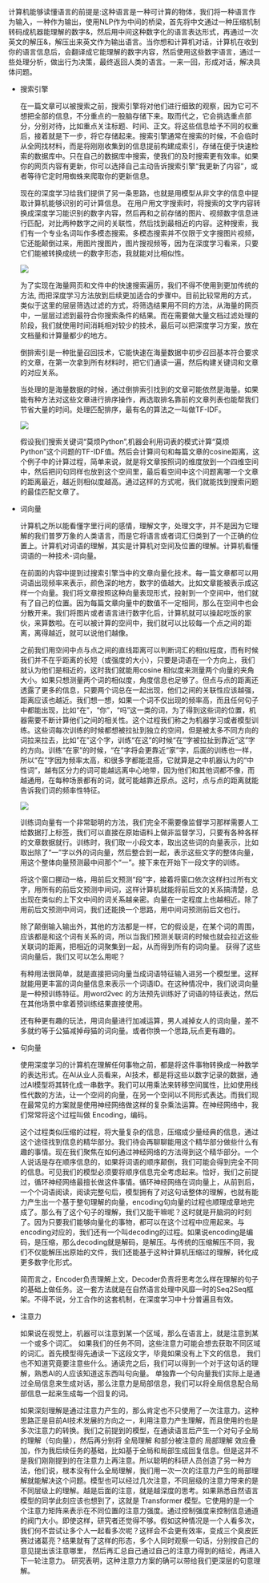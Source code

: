 计算机能够读懂语言的前提是:这种语言是一种可计算的物体，我们将一种语言作为输入，一种作为输出，使用NLP作为中间的桥梁，首先将中文通过一种压缩机制转码成机器能理解的数字&，然后用中间这种数字化的语言表达形式，再通过一次英文的解压&，解压出来英文作为输出语言。当你想和计算机对话，计算机在收到你的语言信息后，会翻译成它能理解的数字内容，然后使用这些数字语言，通过一些处理分析，做出行为决策，最终返回人类的语言。一来一回，形成对话，解决具体问题。

* 搜索引擎

  在一篇文章可以被搜索之前，搜索引擎将对他们进行细致的观察，因为它可不想把全部的信息，不分重点的一股脑存储下来。取而代之，它会挑选重点部分，分别对待，比如重点关注标题、时间、正文。将这些信息给予不同的权重后，接着就是下一步，将它存储起来。搜索引擎通常在搜索的时候，不会临时从全网找材料，而是将刚刚收集到的信息提前构建成索引，存储在便于快速检索的数据库中。只在自己的数据库中搜索，使我们的及时搜索更有效率。如果你的网页内容有更新，你可以选择自己主动告诉搜索引擎“我更新了内容”，或者等待它定时用蜘蛛来爬取你的更新信息。

  现在的深度学习给我们提供了另一条思路，也就是用模型从非文字的信息中提取计算机能够识别的可计算信息。 在用户用文字搜索时，将搜索的文字内容转换成深度学习能识别的数字内容，然后再和之前存储的图片、视频数字信息进行匹配，对比两种数字之间的关联性，然后找到最相近的内容。这种搜索，我们有一个专业名词叫作多模态搜索。多模态搜索并不仅限于文字搜图片视频，它还能颠倒过来，用图片搜图片，图片搜视频等，因为在深度学习看来，只要它们能被转换成统一的数字形态，我就能对比相似性。

  ![](C:\Users\陶林\Pictures\JAVA\algorithm\数学基础\image\23.png)

  为了实现在海量网页和文件中的快速搜索遍历，我们不得不使用到更加传统的方法, 而把深度学习方法放到后续更加适合的步骤中。目前比较常用的方式，类似于这里的层层筛选过滤的方式，将筛选结果用不同的方法，从海量的网页中，一层层过滤到最符合你搜索条件的结果。而在需要做大量文档过滤处理的阶段，我们就使用时间消耗相对较少的技术，最后可以把深度学习方案，放在文档量和计算量都少的地方。

  倒排索引是一种批量召回技术，它能快速在海量数据中初步召回基本符合要求的文章，在第一次拿到所有材料时，把它们通读一遍，然后构建关键词和文章的对应关系。

  当处理的是海量数据的时候，通过倒排索引找到的文章可能依然是海量。如果能有种方法对这些文章进行排序操作，再选取排名靠前的文章列表也能帮我们节省大量的时间。处理匹配排序，最有名的算法之一叫做TF-IDF。

  ![](C:\Users\陶林\Pictures\JAVA\algorithm\数学基础\image\24.png)

  假设我们搜索关键词“莫烦Python”,机器会利用词表的模式计算“莫烦Python”这个问题的TF-IDF值。然后会计算问句和每篇文章的cosine距离，这个例子中的计算过程，简单来说，就是将文章按照词的维度放到一个四维空间中，然后把问句同样也放到这个空间里，最后看空间中这个问题离哪一个文章的距离最近，越近则相似度越高。通过这样的方式呢，我们就能找到搜索问题的最佳匹配文章了。

* 词向量

  计算机之所以能看懂字里行间的感情，理解文字，处理文字，并不是因为它理解的我们普罗万象的人类语言，而是它将语言或者词汇归类到了一个正确的位置上。计算机对词语的理解，其实是计算机对空间及位置的理解。计算机看懂词语的一种技术-词向量。

  在前面的内容中提到过搜索引擎当中的文章向量化技术。每一篇文章都可以用词语出现频率来表示，颜色深的地方，数字的值越大。比如文章能被表示成这样一个向量。我们将文章按照这种向量表现形式，投射到一个空间中，他们就有了自己的位置。因为每篇文章向量中的数值不一定相同，那么在空间中也会分散开来。我们将图片或者语言进行数字化后，计算机就可以操起吃饭的家伙，来算数啦。在可以被计算的空间中，我们就可以比较每一个点之间的距离，离得越近，就可以说他们越像。

  之前我们用空间中点与点之间的直线距离可以判断词汇的相似程度，而有时候我们并不在乎距离的长短（或强度的大小），只要是词语在一个方向上，我们就认为他们是相近的，这时我们就能用cosine 相似度来测量两个向量的夹角大小。如果只想测量两个词的相似度，角度信息也足够了。但点与点的距离还透露了更多的信息，只要两个词总在一起出现，他们之间的关联性应该越强，距离应该也越近。我们想一想，如果一个词不仅出现的频率高，而且任何句子中都能出现，比如“在”，“你”，“吗”这一类的词，为了得到这些词的位置，机器需要不断计算他们之间的相关性。这个过程我们称之为机器学习或者模型训练。这些词每次训练的时候都想被拉扯到独立的空间，但是被太多不同方向的词拉来拉去，比如”在”这个字，训练“在这”的时候“在”字被拉扯到靠近“这”字的方向。训练“在家”的时候，“在”字将会更靠近“家”字，后面的训练也一样，所以“在”字因为频率太高，和很多字都能混搭，它就算是之中机器认为的“中性词”，越有区分力的词可能越远离中心地带，因为他们和其他词都不像，而越通用，在每种场景都有的词，就可能越靠近原点。这时，点与点的距离就能告诉我们词的频率性特征。

  ![](C:\Users\陶林\Pictures\JAVA\algorithm\数学基础\image\25.png)

  训练词向量有一个非常聪明的方法，我们完全不需要像监督学习那样需要人工给数据打上标签，我们可以直接在原始语料上做非监督学习，只要有各种各样的文章数据就行。训练时，我们取一小段文本，取出这些词的向量表示，比如取出除了“一”字以外的词向量，然后整合到一起，表示这些文字的整体向量，用这个整体向量预测最中间那个“一”。接下来在开始下一段文字的训练。

  将这个窗口挪动一格，用前后文预测“段”字，接着将窗口依次这样扫过所有文字，用所有的前后文预测中间词，这样计算机就能将前后文的关系搞清楚，总出现在类似的上下文中间的词关系越亲密。向量在一定程度上也越相近。除了用前后文预测中间词，我们还能换一个思路，用中间词预测前后文也行。

  除了颠倒输入输出外，其他的方法都是一样，它的假设是，在某个词的周围，应该都是和这个词有关系的词，所以当我们预测关联词的时候也就会拉近这些关联词的距离，把相近的词聚集到一起，从而得到所有的词向量。 获得了这些词向量后，我们又可以怎么用呢？

  有种用法很简单，就是直接把词向量当成词语特征输入进另一个模型里。这样就能用更丰富的词向量信息来表示一个词语ID。在这种情况中，我们说词向量是一种预训练特征。用word2vec 的方法预先训练好了词语的特征表达，然后在其他场景中拿着预训练结果直接使用。

  还有种更有趣的玩法，用词向量进行加减运算，男人减掉女人的词向量，差不多就约等于公猫减掉母猫的词向量。或者你换一个思路,玩点更有趣的。

* 句向量

  使用深度学习的计算机在理解任何事物之前，都是将这件事物转换成一种数学的表达形式。在AI从业人员看来，AI技术，都是将这些以数字记录的数据，通过AI模型将其转化成一串数字。我们可以用乘法来转移空间属性，比如使用线性代数的方法，让一个空间的向量，在另一个空间以不同形式表达。而我们现在最常见的方案就是使用神经网络做这样的复杂乘法运算。在神经网络中，我们常常将这个过程叫做 Encoding，编码。

  这个过程类似压缩的过程，将大量复杂的信息，压缩成少量经典的信息，通过这个途径找到信息的精华部分。我们待会再聊聊能用这个精华部分做些什么有趣的事情。现在我们聚焦在如何通过神经网络的方法得到这个精华部分。一个人说话是存在顺序信息的，如果将词语的顺序颠倒，我们可能会得到完全不同的信息。可见我们的模型必须要将顺序信息完全考虑起来。恰好，我们之前提过，循环神经网络最擅长做这件事情。循环神经网络在词向量上，从前到后，一个个词语阅读，阅读完整句后，模型拥有了对这句话整体的理解，也就有能力产生出一个基于整句理解的向量，encoding句向量的过程也顺理成章地完成了。那么有了这个句子的理解，我们又能干嘛呢？这时就是开脑洞的时刻了。因为只要我们能够向量化的事物，都可以在这个过程中应用起来。与encoding对应的，我们还有一个叫decoding的过程。如果说encoding是编码，是压缩，那么decoding就是解码，是解压。与传统的压缩解压不同，我们不仅能解压出原始的文件，我们还能基于这种计算机压缩过的理解，转化成更多数字化形式。

  简而言之，Encoder负责理解上文，Decoder负责将思考怎么样在理解的句子的基础上做任务。这一套方法就是在自然语言处理中风靡一时的Seq2Seq框架。不得不说，分工合作的这套机制，在深度学习中十分普遍且有效。

* 注意力

  如果说在视觉上，机器可以注意到某一个区域，那么在语言上，就是注意到某一个或多个词汇。 如果我们的任务不同，这些注意力可能会想去获取不同区域的词汇。首先模型得先通读一下这段文字，毕竟如果没有上下文的信息， 我们也不知道究竟要注意些什么。通读完之后，我们可以得到一个对于这句话的理解，熟悉AI的人应该知道这东西叫句向量。 单独靠一个句向量我们实际上是通过全局信息来生成对话，那么注意力是局部信息，我们可以将全局信息配合局部信息一起来生成每一个回复的词。 

  如果深刻理解是通过注意力产生的，那么肯定也不只使用了一次注意力。这种思路正是目前AI技术发展的方向之一，利用注意力产生理解，而且使用的也是多次注意力的转换。我们之前提到的模型，在通读语言后产生一个对句子全局的理解（句向量），然后再分别将 全局理解 和部分被注意的 局部理解 效应叠加，作为我后续任务的基础，比如基于全局和局部生成回复信息。但是这并不是我们刚刚提到的在注意力上再注意。所以聪明的科研人员创造了另一种方法，他们说，根本没有什么全局理解，我们用一次一次的注意力产生的局部理解就能解决这个问题。模型也可以经过几次注意，不同层级的注意力带来的是不同层级上的理解。越是后面的注意，就是越深度的思考。如果熟悉自然语言模型的同学此刻应该也想到了，这就是 Transformer 模型。它使用的是一个个注意力矩阵来表示在不同位置的注意力强度。通过控制强度来控制信息通道的阀门大小。即使这样，研究者还觉得不够。假如这种情况是一个人看多次，我们何不尝试让多个人一起看多次呢？这样会不会更有效率，变成三个臭皮匠赛过诸葛亮？结果就有了这样的形态，多个人同时观察一句话，分别按自己的意见提出该注意哪里， 然后再汇总自己通过自己的注意力得到的结论，再进入下一轮注意力。 研究表明，这种注意力方案的确可以带给我们更深层的句意理解。